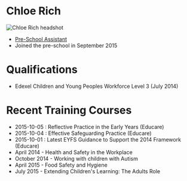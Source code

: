 # Chloe Rich #

<img src="/images/staff/preschool_background/Chloe_Rich-500px.JPG" alt="Chloe Rich headshot" class="staff_photo" />

* [Pre-School Assistant](/staff/20131111-Job_Description-Pre-school_Assistant.pdf)
* Joined the pre-school in September 2015

# Qualifications #

* Edexel Children and Young Peoples Workforce Level 3 (July 2014)

# Recent Training Courses #

* 2015-10-05 : Reflective Practice in the Early Years (Educare)
* 2015-10-04 : Effective Safeguarding Practice (Educare)
* 2015-10-01 : Latest EYFS Guidance to Support the 2014 Framework (Educare)
* April 2014 - Health and Safety in the Workplace
* October 2014 - Working with children with Autism
* April 2015 - Food Safety and Hygiene
* July 2015 - Extending Children's Learning: The Adults Role
